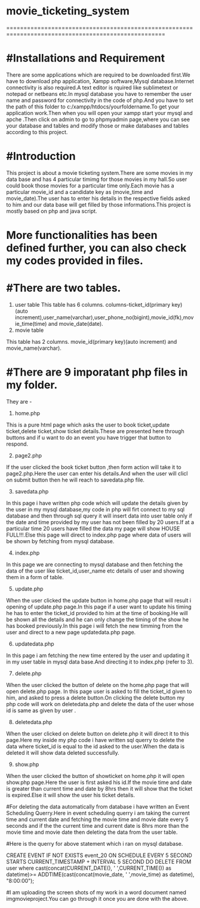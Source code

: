 # movie_ticketing_system
  ====================================================================================================

#Installations and Requirement
 =====================================================================================================
There are some applications which  are required to be downloaded first.We have to download php application, Xampp software,Mysql database.Internet connectivity is also required.A text editor is rquired like sublimetext or notepad or netbeans etc.In mysql database you have to remember the user name and password for connectivity in the code of php.And you have to set the path of this folder to 
c:/xampp/htdocs/yourfoldername.To get your application work.Then when you will open your xampp start your mysql and apche .Then click on admin to go to phpmyadmin page,where you can see your database and tables and modify those or make databases and tables according to this project.

#Introduction
======================================================================================================
 This project is about a movie ticketing system.There are some movies in my data base and has 4 particular timimg for those movies in my hall.So user could book those movies for a particular time only.Each movie has a particular movie_id and a candidate key as (movie_time and movie_date).The user has to enter his details in the respective fields asked to him and our data base will get filled by those informations.This project is mostly based on php and java script.

 More functionalities has been defined further, you can also check my codes provided in files.
======================================================================================================

#There are two tables.
======================================================================================================
1. user table
 This table has 6 columns.
  columns-ticket_id(primary key)(auto increment),user_name(varchar),user_phone_no(bigint),movie_id(fk),movie_time(time) and movie_date(date).
2. movie table

  This table has 2 columns.
  movie_id(primary key)(auto increment) and movie_name(varchar). 

#There are 9 imporatant php files in my folder.
======================================================================================================
They are -

1. home.php

This is a pure html page which asks the user to book ticket,update ticket,delete ticket,show ticket details.These are presented here through buttons and if u want to do an event you have trigger that button to respond.

2. page2.php

If the user clicked the book ticket button ,then form action will take it to page2.php.Here the user can enter his details.And when the user will clicl on submit button then he will reach to savedata.php file.

3. savedata.php

 In this page i have written php code which will update the details given by the user in my mysql database,my code in php will firt connect to my sql database and then through sql query it will insert data into user table only if the date and time provided by my user has not been filled by 20 users.If at a particular time 20 users have filled  the data my page will show HOUSE FULL!!!.Else this page will direct to index.php page where data of users will be shown by fetching from mysql database.

4. index.php 

In this page we are connecting to mysql database and then fetching the data of the user like ticket_id,user_name etc details of user and showing them in a form of table.

5. update.php

 When the user clicked the update button in home.php page that will result i opening of update.php  page.In this page if a user want to update his timing he has to  enter the ticket_id provided to him at the time of booking.He will be shown all the details and he can only change the timing of the show he has booked previously.In this page i will fetch the new timming from the user and direct to a
 new page updatedata.php page.

6. updatedata.php

In this page i am fetching the new time entered by the user and updating it in my user table in mysql data base.And directing it to index.php (refer to 3).

7. delete.php

 When the user clicked the button of delete on the home.php page that will open delete.php page.
 In this page user is asked to fill the ticket_id given to him, and asked to press a delete button.On clicking the delete button my php code will work on deletedata.php and delete the data of the user whose id is same as given by user .

8. deletedata.php

 When the user clicked on delete button on delete.php it will direct it to this page.Here my inside my php code i have written sql querry to delete the data where ticket_id is equal to the id asked to the user.When the data is deleted it will show data deleted successfully.

 9. show.php

  When the user clicked the button of  showticket on home.php it will open show.php page.Here the user is first asked his id.If  the movie time and date is greater than current time and date by 8hrs then it will show that the ticket is expired.Else it will show the user his ticket details.


#For deleting the data automatically from database i have written an Event Scheduling Querry.Here in event scheduling  querry i am taking the current time and current date and fetching the movie time and movie date every 5 seconds and if the the current time and current date is 8hrs more than the movie time and movie date then deleting the data from the user table.

#Here  is the querry for above statement which i ran on mysql database.

CREATE EVENT IF NOT EXISTS event_20
ON SCHEDULE EVERY 5 SECOND
STARTS CURRENT_TIMESTAMP + INTERVAL 5 SECOND
DO
DELETE FROM user where cast(concat(CURRENT_DATE(), ' ',CURRENT_TIME()) as datetime)>= ADDTIME(cast(concat(movie_date, ' ',movie_time) as datetime), "8:00:00");

#I am uploading the screen shots of my work in a word document named imgmovieproject.You can go through it once you are done with the above.


